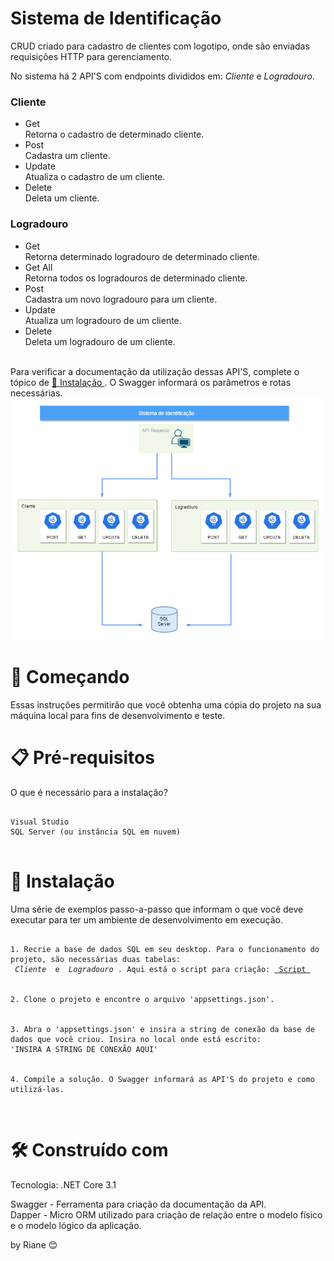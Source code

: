 <h1> Sistema de Identificação </h1>
CRUD criado para cadastro de clientes com logotipo, onde são enviadas requisições HTTP para gerenciamento.

No sistema há 2 API'S com endpoints divididos em: <i> Cliente </i> e <i> Logradouro</i>. 

<h3> Cliente </h3>
<ul>
  <li>Get</li> Retorna o cadastro de determinado cliente.
  <li>Post</li> Cadastra um cliente. 
  <li>Update</li> Atualiza o cadastro de um cliente.
  <li>Delete</li> Deleta um cliente.
</ul>

<h3> Logradouro </h3>
<ul>
  <li>Get</li> Retorna determinado logradouro de determinado cliente.
   <li>Get All</li> Retorna todos os logradouros de determinado cliente.
  <li>Post</li> Cadastra um novo logradouro para um cliente.
  <li>Update</li> Atualiza um logradouro de um cliente.
  <li>Delete</li> Deleta um logradouro de um cliente. 
</ul>
</br>
Para verificar a documentação da utilização dessas API'S, complete o tópico de <a href="#instalacao"> 🔧 Instalação </a>. O Swagger informará os parâmetros e rotas necessárias.
<img src="apiThomasGreg.png"></img>

<h1> 🚀 Começando </h1>
Essas instruções permitirão que você obtenha uma cópia do projeto na sua máquina local para fins de desenvolvimento e teste.

<h1> 📋 Pré-requisitos </h1>
O que é necessário para a instalação?
</br>
<pre> <code> 
Visual Studio
SQL Server (ou instância SQL em nuvem)
</code> </pre>

<h1 id="instalacao"> 🔧 Instalação </h1>
Uma série de exemplos passo-a-passo que informam o que você deve executar para ter um ambiente de desenvolvimento em execução.

<pre> <code>  
1. Recrie a base de dados SQL em seu desktop. Para o funcionamento do projeto, são necessárias duas tabelas: 
<i> Cliente </i> e <i> Logradouro </i>. Aqui está o script para criação: <a href="ScriptDB.txt"> Script </a>
</br>
2. Clone o projeto e encontre o arquivo 'appsettings.json'. 
</br>
3. Abra o 'appsettings.json' e insira a string de conexão da base de dados que você criou. Insira no local onde está escrito: 
'INSIRA A STRING DE CONEXÃO AQUI'
</br>
4. Compile a solução. O Swagger informará as API'S do projeto e como utilizá-las.
</pre> </code> 

<h1> 🛠️ Construído com </h1>
Tecnologia: .NET Core 3.1

Swagger - Ferramenta para criação da documentação da API.
</br>
Dapper - Micro ORM utilizado para criação de relação entre o modelo físico e o modelo lógico da aplicação.


 by Riane 😊 
